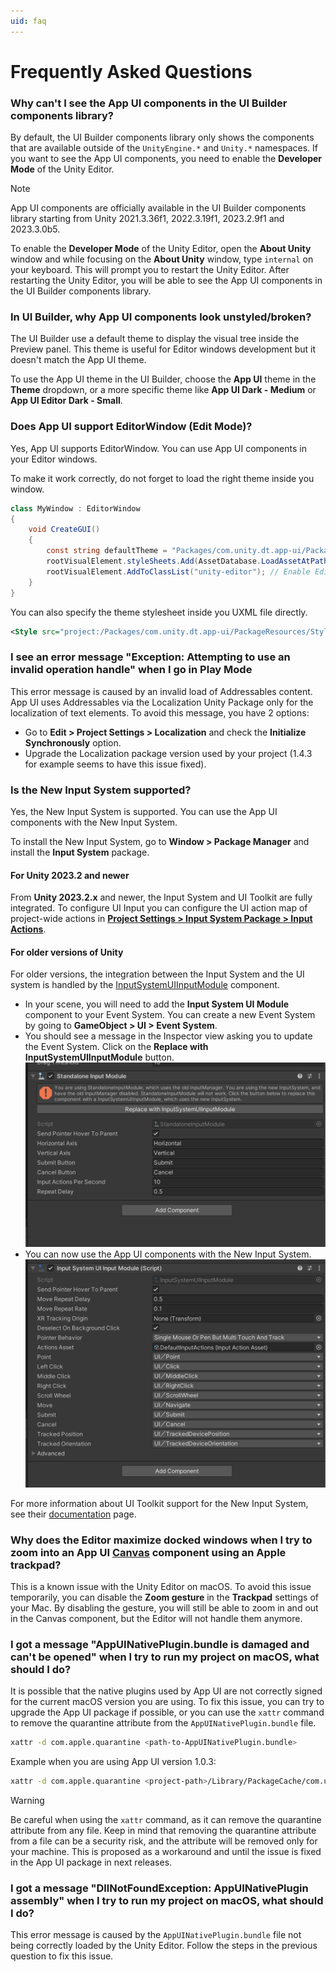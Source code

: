 ```yaml
---
uid: faq
---
```


# Frequently Asked Questions

### Why can't I see the App UI components in the UI Builder components library?

By default, the UI Builder components library only shows the components that are available outside of
the `UnityEngine.*` and `Unity.*` namespaces. If you want to see the App UI components, you need to enable
the **Developer Mode** of the Unity Editor.

> [!NOTE]
> App UI components are officially available in the UI Builder components library starting from Unity 2021.3.36f1, 2022.3.19f1, 2023.2.9f1 and 2023.3.0b5.

To enable the **Developer Mode** of the Unity Editor, open the **About Unity** window and
while focusing on the **About Unity** window, type `internal` on your keyboard. This will
prompt you to restart the Unity Editor. After restarting the Unity Editor, you will be able to
see the App UI components in the UI Builder components library.

### In UI Builder, why App UI components look unstyled/broken?

The UI Builder use a default theme to display the visual tree inside the Preview panel.
This theme is useful for Editor windows development but it doesn't match the App UI theme.

To use the App UI theme in the UI Builder, choose the **App UI** theme in the **Theme** dropdown,
or a more specific theme like **App UI Dark - Medium** or **App UI Editor Dark - Small**.

### Does App UI support EditorWindow (Edit Mode)?

Yes, App UI supports EditorWindow. You can use App UI components in your Editor windows.

To make it work correctly, do not forget to load the right theme inside you window.

```cs
class MyWindow : EditorWindow
{
    void CreateGUI()
    {
        const string defaultTheme = "Packages/com.unity.dt.app-ui/PackageResources/Styles/Themes/App UI.tss";
        rootVisualElement.styleSheets.Add(AssetDatabase.LoadAssetAtPath<ThemeStyleSheet>(defaultTheme));
        rootVisualElement.AddToClassList("unity-editor"); // Enable Editor related styles
    }
}
```

You can also specify the theme stylesheet inside you UXML file directly.

```xml
<Style src="project:/Packages/com.unity.dt.app-ui/PackageResources/Styles/Themes/App UI.tss"/>
```

### I see an error message "Exception: Attempting to use an invalid operation handle" when I go in Play Mode

This error message is caused by an invalid load of Addressables content. 
App UI uses Addressables via the Localization Unity Package only for the localization of text elements.
To avoid this message, you have 2 options:
- Go to **Edit > Project Settings > Localization** and check the **Initialize Synchronously** option.
- Upgrade the Localization package version used by your project (1.4.3 for example seems to have this issue fixed).

### Is the New Input System supported?

Yes, the New Input System is supported. You can use the App UI components with the New Input System.

To install the New Input System, go to **Window > Package Manager** and install the **Input System** package.

#### For Unity 2023.2 and newer

From **Unity 2023.2.x** and newer, the Input System and UI Toolkit are fully integrated. To configure UI Input you can
configure the UI action map of project-wide actions in **[Project Settings > Input System Package > Input Actions](https://docs.unity3d.com/Packages/com.unity.inputsystem@1.8/manual/Workflow-Actions.html)**.

#### For older versions of Unity

For older versions, the integration between the Input System and the UI system is handled by the [InputSystemUIInputModule](https://docs.unity3d.com/Packages/com.unity.inputsystem@1.7/api/UnityEngine.InputSystem.UI.InputSystemUIInputModule.html) component.

- In your scene, you will need to add the **Input System UI Module** component to your Event System.
  You can create a new Event System by going to **GameObject > UI > Event System**.
- You should see a message in the Inspector view asking you to update the Event System.
  Click on the **Replace with InputSystemUIInputModule** button.
  ![input-system-ui-module](images/input-system-ui-module.png)
- You can now use the App UI components with the New Input System.
  ![input-system-ui-module](images/input-system-ui-module-2.png)

For more information about UI Toolkit support for the New Input System, see their
[documentation](https://docs.unity3d.com/Packages/com.unity.inputsystem@1.8/manual/UISupport.html#ui-toolkit-support) page.

### Why does the Editor maximize docked windows when I try to zoom into an App UI [Canvas](xref:Unity.AppUI.UI.Canvas) component using an Apple trackpad?

This is a known issue with the Unity Editor on macOS. 
To avoid this issue temporarily, you can disable the **Zoom gesture** in the **Trackpad** settings of your Mac. By 
disabling the gesture, you will still be able to zoom in and out in the Canvas component, but the Editor will not 
handle them anymore.

### I got a message "AppUINativePlugin.bundle is damaged and can't be opened" when I try to run my project on macOS, what should I do?

It is possible that the native plugins used by App UI are not correctly signed for the current macOS version you are using.
To fix this issue, you can try to upgrade the App UI package if possible, or you can use the `xattr` command to remove 
the quarantine attribute from the `AppUINativePlugin.bundle` file.

```sh
xattr -d com.apple.quarantine <path-to-AppUINativePlugin.bundle>
```

Example when you are using App UI version 1.0.3:

```sh
xattr -d com.apple.quarantine <project-path>/Library/PackageCache/com.unity.dt.app-ui@1.0.3/Runtime/Core/Platform/macOS/Plugins/AppUINativePlugin.bundle
```

> [!WARNING]
> Be careful when using the `xattr` command, as it can remove the quarantine attribute from any file.
> Keep in mind that removing the quarantine attribute from a file can be a security risk, and the 
> attribute will be removed only for your machine. This is proposed as a workaround and until
> the issue is fixed in the App UI package in next releases.

### I got a message "DllNotFoundException: AppUINativePlugin assembly" when I try to run my project on macOS, what should I do?

This error message is caused by the `AppUINativePlugin.bundle` file not being correctly loaded by the Unity Editor.
Follow the steps in the previous question to fix this issue.
